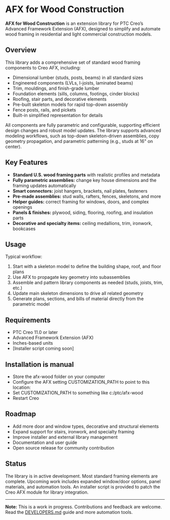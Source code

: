 # AFX for Wood Construction

**AFX for Wood Construction** is an extension library for PTC Creo’s Advanced Framework Extension (AFX), designed to simplify and automate wood framing in residential and light commercial construction models.

## Overview

This library adds a comprehensive set of standard wood framing components to Creo AFX, including:

* Dimensional lumber (studs, posts, beams) in all standard sizes
* Engineered components (LVLs, I-joists, laminated beams)
* Trim, mouldings, and finish-grade lumber
* Foundation elements (sills, columns, footings, cinder blocks)
* Roofing, stair parts, and decorative elements
* Pre-built skeleton models for rapid top-down assembly
* Fence posts, rails, and pickets
* Built-in simplified representation for details

All components are fully parametric and configurable, supporting efficient design changes and robust model updates. The library supports advanced modeling workflows, such as top-down skeleton-driven assemblies, copy geometry propagation, and parametric patterning (e.g., studs at 16" on center).

## Key Features

* **Standard U.S. wood framing parts** with realistic profiles and metadata
* **Fully parametric assemblies:** change key house dimensions and the framing updates automatically
* **Smart connectors:** joist hangers, brackets, nail plates, fasteners
* **Pre-made assemblies:** stud walls, rafters, fences, skeletons, and more
* **Helper guides:** correct framing for windows, doors, and complex openings
* **Panels & finishes:** plywood, siding, flooring, roofing, and insulation parts
* **Decorative and specialty items:** ceiling medallions, trim, ironwork, bookcases

## Usage

Typical workflow:

1. Start with a skeleton model to define the building shape, roof, and floor plans
2. Use AFX to propagate key geometry into subassemblies
3. Assemble and pattern library components as needed (studs, joists, trim, etc.)
4. Update main skeleton dimensions to drive all related geometry
5. Generate plans, sections, and bills of material directly from the parametric model

## Requirements

* PTC Creo 11.0 or later
* Advanced Framework Extension (AFX)
* Inches-based units
* \[Installer script coming soon]

## Installation is manual
* Store the afx-wood folder on your computer
* Configure the AFX setting CUSTOMIZATION_PATH to point to this location:
* Set CUSTOMIZATION_PATH to something like c:/ptc/afx-wood
* Restart Creo

## Roadmap

* Add more door and window types, decorative and structural elements
* Expand support for stairs, ironwork, and specialty framing
* Improve installer and external library management
* Documentation and user guide
* Open source release for community contribution

## Status

The library is in active development. Most standard framing elements are complete. Upcoming work includes expanded window/door options, panel materials, and automation tools. An installer script is provided to patch the Creo AFX module for library integration.

---

**Note:** This is a work in progress. Contributions and feedback are welcome. Read the [DEVELOPERS.md](https://github.com/mbourque/afx-wood/blob/master/DEVELOPERS.md) guide and more automation tools.
